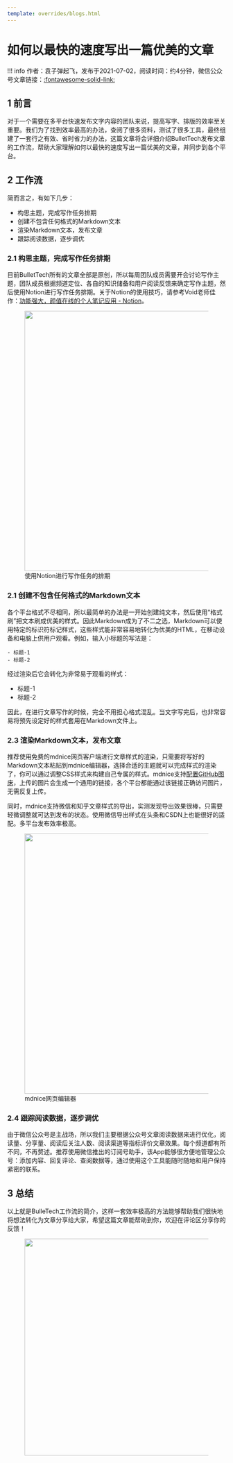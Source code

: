 ```yaml
---
template: overrides/blogs.html
---
```


# 如何以最快的速度写出一篇优美的文章

!!! info
    作者：袁子弹起飞，发布于2021-07-02，阅读时间：约4分钟，微信公众号文章链接：[:fontawesome-solid-link:](https://mp.weixin.qq.com/s?__biz=MzI4Mjk3NzgxOQ==&mid=2247484231&idx=1&sn=27085e9af4a05db567d7004aa97cd78b&chksm=eb90f033dce77925a389375a1e39b7c83a85d55e9c4df1a857650ce5c8096293881047f2ef07&token=97683576&lang=zh_CN#rd)

## 1 前言

对于一个需要在多平台快速发布文字内容的团队来说，提高写字、排版的效率至关重要。我们为了找到效率最高的办法，查阅了很多资料，测试了很多工具，最终组建了一套行之有效、省时省力的办法，这篇文章将会详细介绍BulletTech发布文章的工作流，帮助大家理解如何以最快的速度写出一篇优美的文章，并同步到各个平台。

## 2 工作流

简而言之，有如下几步：

- 构思主题，完成写作任务排期
- 创建不包含任何格式的Markdown文本
- 渲染Markdown文本，发布文章
- 跟踪阅读数据，逐步调优

### 2.1 构思主题，完成写作任务排期

目前BulletTech所有的文章全部是原创，所以每周团队成员需要开会讨论写作主题，团队成员根据频道定位、各自的知识储备和用户阅读反馈来确定写作主题，然后使用Notion进行写作任务排期。关于Notion的使用技巧，请参考Void老师佳作：[功能强大，颜值在线的个人笔记应用 - Notion](https://mp.weixin.qq.com/s?__biz=MzI4Mjk3NzgxOQ==&mid=2247483944&idx=1&sn=fe72700771845764d33fa8e92bff4bef&chksm=eb90f15cdce7784a67240f7202025582734689e09f96049836b5daedd35f76db079ad70ee7bb&token=150554771&lang=zh_CN#rd)。

<figure>
  <img src="https://cdn.jsdelivr.net/gh/BulletTech2021/Pics/2021-7-2/1625209039771-Notion%E6%8E%92%E6%9C%9F.png" width="600" />
  <figcaption>使用Notion进行写作任务的排期</figcaption>
</figure>

### 2.1 创建不包含任何格式的Markdown文本

各个平台格式不尽相同，所以最简单的办法是一开始创建纯文本，然后使用“格式刷”把文本刷成优美的样式。因此Markdown成为了不二之选，Markdown可以使用特定的标识符标记样式，这些样式能非常容易地转化为优美的HTML，在移动设备和电脑上供用户观看。例如，输入小标题的写法是：

```
- 标题-1
- 标题-2
```

经过渲染后它会转化为非常易于观看的样式：

- 标题-1
- 标题-2

因此，在进行文章写作的时候，完全不用担心格式混乱。当文字写完后，也非常容易将预先设定好的样式套用在Markdown文件上。

### 2.3 渲染Markdown文本，发布文章

推荐使用免费的mdnice网页客户端进行文章样式的渲染，只需要将写好的Markdown文本粘贴到mdnice编辑器，选择合适的主题就可以完成样式的渲染了，你可以通过调整CSS样式来构建自己专属的样式。mdnice支持[配置GitHub图床](https://product.mdnice.com/article/developer/github-image-hosting/)，上传的图片会生成一个通用的链接，各个平台都能通过该链接正确访问图片，无需反复上传。

同时，mdnice支持微信和知乎文章样式的导出，实测发现导出效果很棒，只需要轻微调整就可达到发布的状态。使用微信导出样式在头条和CSDN上也能很好的适配。多平台发布效率极高。

<figure>
  <img src="https://cdn.jsdelivr.net/gh/BulletTech2021/Pics/2021-7-2/1625210341851-mdnice.png" width="600" />
  <figcaption>mdnice网页编辑器</figcaption>
</figure>

### 2.4 跟踪阅读数据，逐步调优

由于微信公众号是主战场，所以我们主要根据公众号文章阅读数据来进行优化，阅读量、分享量、阅读后关注人数、阅读渠道等指标评价文章效果。每个频道都有所不同，不再赘述。推荐使用微信推出的订阅号助手，该App能够很方便地管理公众号：添加内容、回复评论、查阅数据等，通过使用这个工具能随时随地和用户保持紧密的联系。

## 3 总结

以上就是BulleTech工作流的简介，这样一套效率极高的方法能够帮助我们很快地将想法转化为文章分享给大家，希望这篇文章能帮助到你，欢迎在评论区分享你的反馈！

<figure>
  <img src="https://cdn.jsdelivr.net/gh/BulletTech2021/Pics/2021-6-14/1623639526512-1080P%20(Full%20HD)%20-%20Tail%20Pic.png" width="500" />
</figure>
